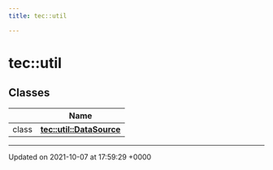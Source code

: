 ```yaml
---
title: tec::util

---
```


# tec::util



## Classes

|                | Name           |
| -------------- | -------------- |
| class | **[tec::util::DataSource](/engine/Classes/classtec_1_1util_1_1_data_source/)**  |






-------------------------------

Updated on 2021-10-07 at 17:59:29 +0000